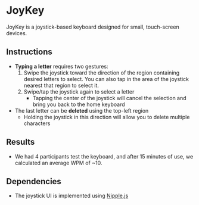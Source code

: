 # JoyKey

JoyKey is a joystick-based keyboard designed for small, touch-screen devices.

## Instructions
- **Typing a letter** requires two gestures:
    1. Swipe the joystick toward the direction of the region containing desired letters to select. You can also tap in the area of the joystick nearest that region to select it.
    2. Swipe/tap the joystick again to select a letter
        - Tapping the center of the joystick will cancel the selection and bring you back to the home keyboard
- The last letter can be **deleted** using the top-left region
    - Holding the joystick in this direction will allow you to delete multiple characters

## Results

- We had 4 participants test the keyboard, and after 15 minutes of use, we calculated an average WPM of ~10.

## Dependencies
- The joystick UI is implemented using [Nipple.js](https://github.com/yoannmoinet/nipplejs)
